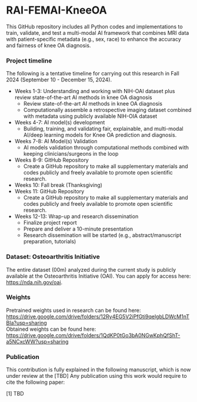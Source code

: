 # RAI-FEMAI-KneeOA

This GitHub repository includes all Python codes and implementations to train, validate, and test a multi-modal AI framework that combines MRI data with patient-specific metadata (e.g., sex, race) to enhance the accuracy and fairness of knee OA diagnosis.

### Project timeline
The following is a tentative timeline for carrying out this research in Fall 2024 (September 10 - December 15, 2024).  
- Weeks 1-3: Understanding and working with NIH-OAI dataset plus review state-of-the-art AI methods in knee OA diagnosis
   - Review state-of-the-art AI methods in knee OA diagnosis
   - Computationally assemble a retrospective imaging dataset combined with metadata using publicly available NIH-OIA dataset
- Weeks 4-7: AI model(s) development 
   - Building, training, and validating fair, explainable, and multi-modal AI/deep learning models for Knee OA prediction and diagnosis.
- Weeks 7-8: AI Model(s) Validation
   - AI models validation through computational methods combined with keeping clinicians/surgeons in the loop
- Weeks 8-9: GitHub Repository
	 - Create a GitHub repository to make all supplementary materials and codes publicly and freely available to promote open scientific research.
- Weeks 10: Fall break (Thanksgiving)
- Weeks 11: GitHub Repository
   -	Create a GitHub repository to make all supplementary materials and codes publicly and freely available to promote open scientific research.
- Weeks 12-13: Wrap-up and research dissemination
   - Finalize project report
   - Prepare and deliver a 10-minute presentation
   - Research dissemination will be started (e.g., abstract/manuscript preparation, tutorials)


### Dataset: Osteoarthritis Initiative
The entire dataset (00m) analyzed during the current study is publicly available at the Osteoarthritis Initiative (OAI). You can apply for access here: https://nda.nih.gov/oai. 

### Weights
Pretrained weights used in research can be found here: https://drive.google.com/drive/folders/12Ry4EG5V2iPfGti9qelgbLDWcM1nTBIa?usp=sharing  
Obtained weights can be found here: https://drive.google.com/drive/folders/1QdKP0tGo3bA0NGwKphQfShT-a5NCxcWW?usp=sharing
### Publication
This contribution is fully explained in the following manuscript, which is now under review at the [TBD] Any publication using this work would require to cite the following paper:

[1] TBD
